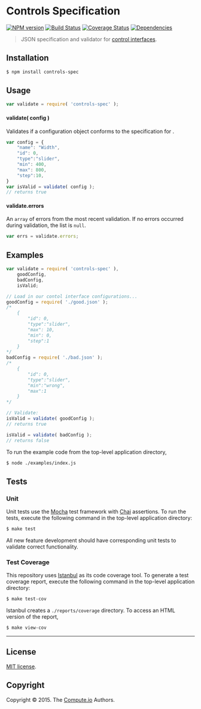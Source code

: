 Controls Specification
===
[![NPM version][npm-image]][npm-url]
[![Build Status][travis-image]][travis-url]
[![Coverage Status][codecov-image]][codecov-url]
[![Dependencies][dependencies-image]][dependencies-url]
> JSON specification and validator for [control interfaces](https://github.com/figure-io/polymer-controls).


## Installation

``` bash
$ npm install controls-spec
```


## Usage

``` javascript
var validate = require( 'controls-spec' );
```

#### validate( config )

Validates if a configuration object conforms to the specification for .

``` javascript
var config = {
	"name": "Width",
	"id": 0,
	"type":"slider",
	"min": 400,
	"max": 800,
	"step":10,
}
var isValid = validate( config );
// returns true
```

<a name="attr-errors"></a>
#### validate.errors

An `array` of errors from the most recent validation. If no errors occurred during validation, the list is `null`.

``` javascript
var errs = validate.errors;
```

## Examples

``` javascript
var validate = require( 'controls-spec' ),
	goodConfig,
	badConfig,
	isValid;

// Load in our contol interface configurations...
goodConfig = require( './good.json' );
/*
	{
	    "id": 0,
	    "type":"slider",
	    "max": 10,
	    "min": 0,
	    "step":1
	}
*/
badConfig = require( './bad.json' );
/*
	{
	    "id": 0,
	    "type":"slider",
	    "min":"wrong",
	    "max":1
	}
*/

// Validate:
isValid = validate( goodConfig );
// returns true

isValid = validate( badConfig );
// returns false
```

To run the example code from the top-level application directory,

``` bash
$ node ./examples/index.js
```


## Tests

### Unit

Unit tests use the [Mocha](http://mochajs.org/) test framework with [Chai](http://chaijs.com) assertions. To run the tests, execute the following command in the top-level application directory:

``` bash
$ make test
```

All new feature development should have corresponding unit tests to validate correct functionality.


### Test Coverage

This repository uses [Istanbul](https://github.com/gotwarlost/istanbul) as its code coverage tool. To generate a test coverage report, execute the following command in the top-level application directory:

``` bash
$ make test-cov
```

Istanbul creates a `./reports/coverage` directory. To access an HTML version of the report,

``` bash
$ make view-cov
```


---
## License

[MIT license](http://opensource.org/licenses/MIT).


## Copyright

Copyright &copy; 2015. The [Compute.io](https://github.com/compute-io) Authors.


[npm-image]: http://img.shields.io/npm/v/controls-spec.svg
[npm-url]: https://npmjs.org/package/controls-spec

[travis-image]: http://img.shields.io/travis/figure-io/controls-spec/master.svg
[travis-url]: https://travis-ci.org/figure-io/controls-spec

[dependencies-image]: http://img.shields.io/david/figure-io/controls-spec.svg
[dependencies-url]: https://david-dm.org/figure-io/controls-spec

[dev-dependencies-image]: http://img.shields.io/david/dev/figure-io/controls-spec.svg
[dev-dependencies-url]: https://david-dm.org/dev/figure-io/controls-spec

[codecov-image]: https://img.shields.io/codecov/c/github/figure-io/controls-spec/master.svg
[codecov-url]: https://codecov.io/github/figure-io/controls-spec?branch=master

[github-issues-image]: http://img.shields.io/github/issues/figure-io/controls-spec.svg
[github-issues-url]: https://github.com/figure-io/controls-spec/issues
